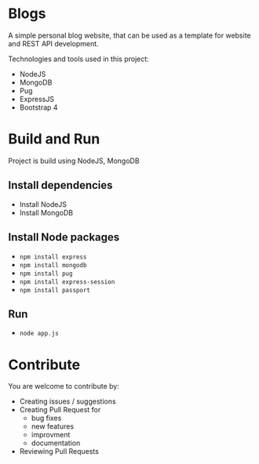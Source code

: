 # Blogs
A simple personal blog website, that can be used as a template for website and REST API development.

Technologies and tools used in this project:
- NodeJS
- MongoDB
- Pug
- ExpressJS
- Bootstrap 4

# Build and Run
Project is build using NodeJS, MongoDB
## Install dependencies
- Install NodeJS
- Install MongoDB
## Install Node packages
- `npm install express`
- `npm install mongodb`
- `npm install pug`
- `npm install express-session`
- `npm install passport`
## Run
- `node app.js`

# Contribute
You are welcome to contribute by:
- Creating issues / suggestions
- Creating Pull Request for
	- bug fixes
	- new features
	- improvment
	- documentation
- Reviewing Pull Requests
